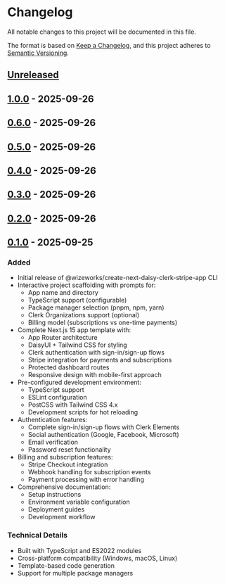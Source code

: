 # Changelog

All notable changes to this project will be documented in this file.

The format is based on [Keep a Changelog](https://keepachangelog.com/en/1.0.0/),
and this project adheres to [Semantic Versioning](https://semver.org/spec/v2.0.0.html).

## [Unreleased]
[1.0.0]: https://github.com/wizeworks/create-next-daisy-clerk-stripe-app/releases/tag/v1.0.0

## [1.0.0] - 2025-09-26
[0.6.0]: https://github.com/wizeworks/create-next-daisy-clerk-stripe-app/releases/tag/v0.6.0

## [0.6.0] - 2025-09-26
[0.5.0]: https://github.com/wizeworks/create-next-daisy-clerk-stripe-app/releases/tag/v0.5.0

## [0.5.0] - 2025-09-26
[0.4.0]: https://github.com/wizeworks/create-next-daisy-clerk-stripe-app/releases/tag/v0.4.0

## [0.4.0] - 2025-09-26
[0.3.0]: https://github.com/wizeworks/create-next-daisy-clerk-stripe-app/releases/tag/v0.3.0

## [0.3.0] - 2025-09-26
[0.2.0]: https://github.com/wizeworks/create-next-daisy-clerk-stripe-app/releases/tag/v0.2.0

## [0.2.0] - 2025-09-26

## [0.1.0] - 2025-09-25

### Added
- Initial release of @wizeworks/create-next-daisy-clerk-stripe-app CLI
- Interactive project scaffolding with prompts for:
  - App name and directory
  - TypeScript support (configurable)
  - Package manager selection (pnpm, npm, yarn)
  - Clerk Organizations support (optional)
  - Billing model (subscriptions vs one-time payments)
- Complete Next.js 15 app template with:
  - App Router architecture
  - DaisyUI + Tailwind CSS for styling
  - Clerk authentication with sign-in/sign-up flows
  - Stripe integration for payments and subscriptions
  - Protected dashboard routes
  - Responsive design with mobile-first approach
- Pre-configured development environment:
  - TypeScript support
  - ESLint configuration
  - PostCSS with Tailwind CSS 4.x
  - Development scripts for hot reloading
- Authentication features:
  - Complete sign-in/sign-up flows with Clerk Elements
  - Social authentication (Google, Facebook, Microsoft)
  - Email verification
  - Password reset functionality
- Billing and subscription features:
  - Stripe Checkout integration
  - Webhook handling for subscription events
  - Payment processing with error handling
- Comprehensive documentation:
  - Setup instructions
  - Environment variable configuration
  - Deployment guides
  - Development workflow

### Technical Details
- Built with TypeScript and ES2022 modules
- Cross-platform compatibility (Windows, macOS, Linux)
- Template-based code generation
- Support for multiple package managers

[Unreleased]: https://github.com/wizeworks/create-next-daisy-clerk-stripe-app/compare/v0.1.0...v0.2.0...v0.3.0...v0.4.0...v0.5.0...v0.6.0...v1.0.0...HEAD
[1.0.0]: https://github.com/wizeworks/create-next-daisy-clerk-stripe-app/releases/tag/v1.0.0
[0.6.0]: https://github.com/wizeworks/create-next-daisy-clerk-stripe-app/releases/tag/v0.6.0
[0.5.0]: https://github.com/wizeworks/create-next-daisy-clerk-stripe-app/releases/tag/v0.5.0
[0.4.0]: https://github.com/wizeworks/create-next-daisy-clerk-stripe-app/releases/tag/v0.4.0
[0.3.0]: https://github.com/wizeworks/create-next-daisy-clerk-stripe-app/releases/tag/v0.3.0
[0.2.0]: https://github.com/wizeworks/create-next-daisy-clerk-stripe-app/releases/tag/v0.2.0
[0.1.0]: https://github.com/wizeworks/create-next-daisy-clerk-stripe-app/releases/tag/v0.1.0